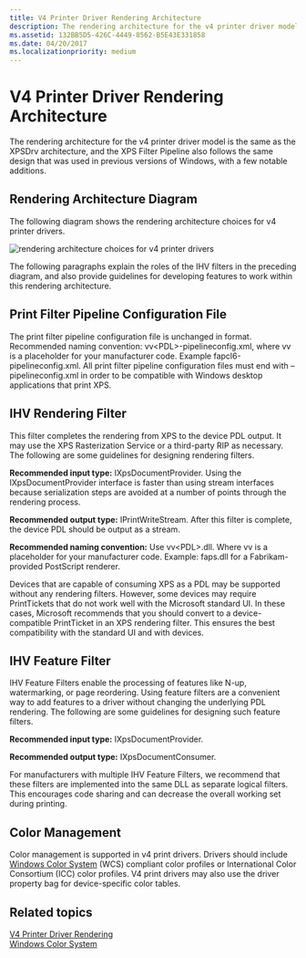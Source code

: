```yaml
---
title: V4 Printer Driver Rendering Architecture
description: The rendering architecture for the v4 printer driver model is the same as the XPSDrv architecture.
ms.assetid: 132BB5D5-426C-4449-8562-B5E43E331858
ms.date: 04/20/2017
ms.localizationpriority: medium
---
```


# V4 Printer Driver Rendering Architecture


The rendering architecture for the v4 printer driver model is the same as the XPSDrv architecture, and the XPS Filter Pipeline also follows the same design that was used in previous versions of Windows, with a few notable additions.

## Rendering Architecture Diagram


The following diagram shows the rendering architecture choices for v4 printer drivers.

![rendering architecture choices for v4 printer drivers](images/v4xpsdrvarch.png)

The following paragraphs explain the roles of the IHV filters in the preceding diagram, and also provide guidelines for developing features to work within this rendering architecture.

## Print Filter Pipeline Configuration File


The print filter pipeline configuration file is unchanged in format. Recommended naming convention: vv&lt;PDL&gt;-pipelineconfig.xml, where vv is a placeholder for your manufacturer code. Example fapcl6-pipelineconfig.xml. All print filter pipeline configuration files must end with –pipelineconfig.xml in order to be compatible with Windows desktop applications that print XPS.

## IHV Rendering Filter


This filter completes the rendering from XPS to the device PDL output. It may use the XPS Rasterization Service or a third-party RIP as necessary. The following are some guidelines for designing rendering filters.

**Recommended input type:** IXpsDocumentProvider.
Using the IXpsDocumentProvider interface is faster than using stream interfaces because serialization steps are avoided at a number of points through the rendering process.

**Recommended output type:** IPrintWriteStream.
After this filter is complete, the device PDL should be output as a stream.

**Recommended naming convention:** Use vv&lt;PDL&gt;.dll.
Where vv is a placeholder for your manufacturer code. Example: faps.dll for a Fabrikam-provided PostScript renderer.

Devices that are capable of consuming XPS as a PDL may be supported without any rendering filters. However, some devices may require PrintTickets that do not work well with the Microsoft standard UI. In these cases, Microsoft recommends that you should convert to a device-compatible PrintTicket in an XPS rendering filter. This ensures the best compatibility with the standard UI and with devices.

## IHV Feature Filter


IHV Feature Filters enable the processing of features like N-up, watermarking, or page reordering. Using feature filters are a convenient way to add features to a driver without changing the underlying PDL rendering. The following are some guidelines for designing such feature filters.

**Recommended input type:** IXpsDocumentProvider.

**Recommended output type:** IXpsDocumentConsumer.

For manufacturers with multiple IHV Feature Filters, we recommend that these filters are implemented into the same DLL as separate logical filters. This encourages code sharing and can decrease the overall working set during printing.

## Color Management


Color management is supported in v4 print drivers. Drivers should include [Windows Color System](https://docs.microsoft.com/windows-hardware/drivers/ddi/content/_print/index) (WCS) compliant color profiles or International Color Consortium (ICC) color profiles. V4 print drivers may also use the driver property bag for device-specific color tables.

## Related topics
[V4 Printer Driver Rendering](v4-driver-rendering.md)  
[Windows Color System](https://docs.microsoft.com/windows-hardware/drivers/ddi/content/_print/index)  



